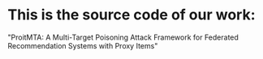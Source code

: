 # This is the source code of our work:
"ProitMTA: A Multi-Target Poisoning Attack Framework for Federated Recommendation Systems with Proxy Items"